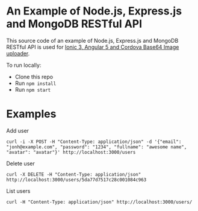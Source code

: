 # An Example of Node.js, Express.js and MongoDB RESTful API

This source code of an example of Node.js, Express.js and MongoDB RESTful API is used for [Ionic 3, Angular 5 and Cordova Base64 Image uploader]().

To run locally:
* Clone this repo
* Run `npm install`
* Run `npm start`


# Examples


Add user

```
curl -i -X POST -H "Content-Type: application/json" -d '{"email": "jonh@example.com", "password": "1234", "fullname": "awesome name", "avatar": "avatar"}' http://localhost:3000/users
```


Delete user

```
curl -X DELETE -H "Content-Type: application/json" http://localhost:3000/users/5da77d7517c28c001084c963
```

List users


```
curl -H "Content-Type: application/json" http://localhost:3000/users/
```
